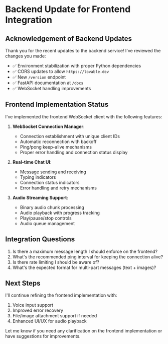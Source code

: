 
# Backend Update for Frontend Integration

## Acknowledgement of Backend Updates
Thank you for the recent updates to the backend service! I've reviewed the changes you made:

- ✅ Environment stabilization with proper Python dependencies
- ✅ CORS updates to allow `https://lovable.dev`
- ✅ New `/version` endpoint
- ✅ FastAPI documentation at `/docs`
- ✅ WebSocket handling improvements

## Frontend Implementation Status

I've implemented the frontend WebSocket client with the following features:

1. **WebSocket Connection Manager**:
   - Connection establishment with unique client IDs
   - Automatic reconnection with backoff
   - Ping/pong keep-alive mechanisms
   - Proper error handling and connection status display

2. **Real-time Chat UI**:
   - Message sending and receiving 
   - Typing indicators
   - Connection status indicators
   - Error handling and retry mechanisms

3. **Audio Streaming Support**:
   - Binary audio chunk processing
   - Audio playback with progress tracking
   - Play/pause/stop controls
   - Audio queue management

## Integration Questions

1. Is there a maximum message length I should enforce on the frontend?
2. What's the recommended ping interval for keeping the connection alive?
3. Is there rate limiting I should be aware of?
4. What's the expected format for multi-part messages (text + images)?

## Next Steps

I'll continue refining the frontend implementation with:

1. Voice input support
2. Improved error recovery
3. File/image attachment support if needed
4. Enhanced UI/UX for audio playback

Let me know if you need any clarification on the frontend implementation or have suggestions for improvements.

